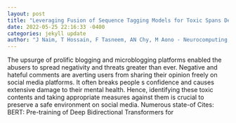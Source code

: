 ```yaml
--- 
layout: post 
title: "Leveraging Fusion of Sequence Tagging Models for Toxic Spans Detection" 
date: 2022-05-25 22:16:33 -0400 
categories: jekyll update 
author: "J Naim, T Hossain, F Tasneem, AN Chy, M Aono - Neurocomputing, 2022" 
--- 
```

The upsurge of prolific blogging and microblogging platforms enabled the abusers to spread negativity and threats greater than ever. Negative and hateful comments are averting users from sharing their opinion freely on social media platforms. It often breaks people s confidence and causes extensive damage to their mental health. Hence, identifying these toxic contents and taking appropriate measures against them is crucial to preserve a safe environment on social media. Numerous state-of Cites: BERT: Pre-training of Deep Bidirectional Transformers for